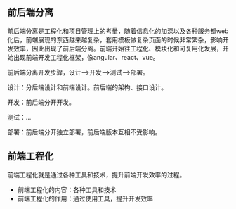 ## 前后端分离

前后端分离是工程化和项目管理上的考量，随着信息化的加深以及各种服务都web化后，前端展现的东西越来越复杂，套用模板做复杂页面的时候非常繁杂，影响开发效率，因此出现了前后端分离。前端开始往工程化、模块化和可复用化发展，开始出现前端开发工程化框架，像angular、react、vue。

前后端分离开发步骤，设计—>开发—>测试—>部署。

设计：分后端设计和前端设计。前后端的架构、接口设计。

开发：前后端分开开发。

测试：...

部署：前后端分开独立部署，前后端版本互相不受影响。

## 前端工程化

前端工程化就是通过各种工具和技术，提升前端开发效率的过程。

+ 前端工程化的内容：各种工具和技术
+ 前端工程化的作用：通过使用工具，提升开发效率